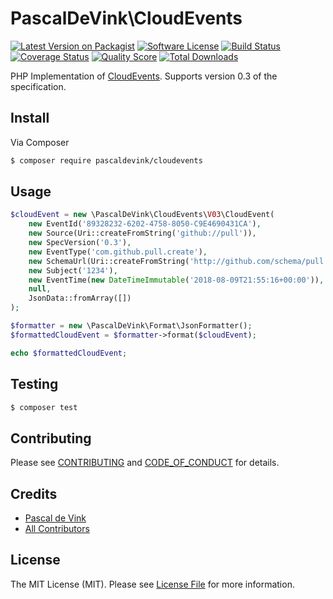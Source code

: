 # PascalDeVink\CloudEvents

[![Latest Version on Packagist][ico-version]][link-packagist]
[![Software License][ico-license]](LICENSE.md)
[![Build Status][ico-travis]][link-travis]
[![Coverage Status][ico-scrutinizer]][link-scrutinizer]
[![Quality Score][ico-code-quality]][link-code-quality]
[![Total Downloads][ico-downloads]][link-downloads]

PHP Implementation of [CloudEvents][link-cloudevents]. Supports version 0.3 of the specification.

## Install

Via Composer

``` bash
$ composer require pascaldevink/cloudevents
```

## Usage

``` php
$cloudEvent = new \PascalDeVink\CloudEvents\V03\CloudEvent(
    new EventId('89328232-6202-4758-8050-C9E4690431CA'),
    new Source(Uri::createFromString('github://pull')),
    new SpecVersion('0.3'),
    new EventType('com.github.pull.create'),
    new SchemaUrl(Uri::createFromString('http://github.com/schema/pull')),
    new Subject('1234'),
    new EventTime(new DateTimeImmutable('2018-08-09T21:55:16+00:00')),
    null,
    JsonData::fromArray([])
);

$formatter = new \PascalDeVink\Format\JsonFormatter();
$formattedCloudEvent = $formatter->format($cloudEvent);

echo $formattedCloudEvent;
```

## Testing

``` bash
$ composer test
```

## Contributing

Please see [CONTRIBUTING](CONTRIBUTING.md) and [CODE_OF_CONDUCT](CODE_OF_CONDUCT.md) for details.

## Credits

- [Pascal de Vink][link-author]
- [All Contributors][link-contributors]
    
## License

The MIT License (MIT). Please see [License File](LICENSE.md) for more information.

[ico-version]: https://img.shields.io/packagist/v/pascaldevink/cloudevents.svg?style=flat-square
[ico-license]: https://img.shields.io/badge/license-MIT-brightgreen.svg?style=flat-square
[ico-travis]: https://img.shields.io/travis/pascaldevink/cloudevents/master.svg?style=flat-square
[ico-scrutinizer]: https://img.shields.io/scrutinizer/coverage/g/pascaldevink/cloudevents.svg?style=flat-square
[ico-code-quality]: https://img.shields.io/scrutinizer/g/pascaldevink/cloudevents.svg?style=flat-square
[ico-downloads]: https://img.shields.io/packagist/dt/pascaldevink/cloudevents.svg?style=flat-square

[link-packagist]: https://packagist.org/packages/pascaldevink/cloudevents
[link-travis]: https://travis-ci.org/pascaldevink/cloudevents
[link-scrutinizer]: https://scrutinizer-ci.com/g/pascaldevink/cloudevents/code-structure
[link-code-quality]: https://scrutinizer-ci.com/g/pascaldevink/cloudevents
[link-downloads]: https://packagist.org/packages/pascaldevink/cloudevents
[link-author]: https://github.com/pascaldevink
[link-contributors]: ../../contributors
[link-cloudevents]: https://cloudevents.io/
